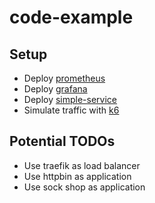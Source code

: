 # code-example

## Setup
- Deploy [prometheus](prometheus/README.md)
- Deploy [grafana](grafana/README.md)
- Deploy [simple-service](simple-service/README.md)
- Simulate traffic with [k6](k6/README.md)

## Potential TODOs
- Use traefik as load balancer
- Use httpbin as application
- Use sock shop as application
